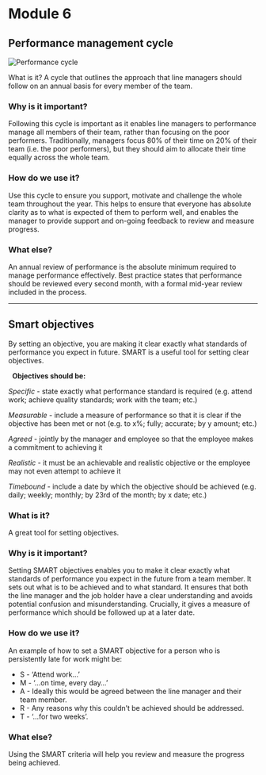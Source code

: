 # Module 6

## Performance management cycle

![Performance cycle](img/cycle.png)

What is it?
A cycle that outlines the approach that line managers should follow on an annual basis for every member of the team.

### Why is it important?

Following this cycle is important as it enables line managers to performance manage all members of their team, rather than focusing on the poor performers. Traditionally, managers focus 80% of their time on 20% of their team (i.e. the poor performers), but they should aim to allocate their time equally across the whole team.
### How do we use it?

Use this cycle to ensure you support, motivate and challenge the whole team throughout the year. This helps to ensure that everyone has absolute clarity as to what is expected of them to perform well, and enables the manager to provide support and on-going feedback to review and measure progress.
### What else?

An annual review of performance is the absolute minimum required to manage performance effectively. Best practice states that performance should be reviewed every second month, with a formal mid-year review included in the process.

---

## Smart objectives

By setting an objective, you are making it clear exactly what standards of performance you expect in future. SMART is a useful tool for setting clear objectives.

 
**Objectives should be:**


*Specific* - state exactly what performance standard is required (e.g. attend work; achieve quality standards; work with the team; etc.)

*Measurable* - include a measure of performance so that it is clear if the objective has been met or not (e.g. to x%; fully; accurate; by y amount; etc.)

*Agreed* - jointly by the manager and employee so that the employee makes a commitment to achieving it

*Realistic* - it must be an achievable and realistic objective or the employee may not even attempt to achieve it

*Timebound* - include a date by which the objective should be achieved (e.g. daily; weekly; monthly; by 23rd of the month; by x date; etc.)
 
### What is it?

A great tool for setting objectives.
### Why is it important?

Setting SMART objectives enables you to make it clear exactly what standards of performance you expect in the future from a team member. It sets out what is to be achieved and to what standard. It ensures that both the line manager and the job holder have a clear understanding and avoids potential confusion and misunderstanding. Crucially, it gives a measure of performance which should be followed up at a later date.
### How do we use it?

An example of how to set a SMART objective for a person who is persistently late for work might be:

* S - ‘Attend work…’
* M - ‘…on time, every day…’
* A - Ideally this would be agreed between the line manager and their team member.
* R - Any reasons why this couldn’t be achieved should be addressed.
* T - ‘…for two weeks’.

### What else?

Using the SMART criteria will help you review and measure the progress being achieved.